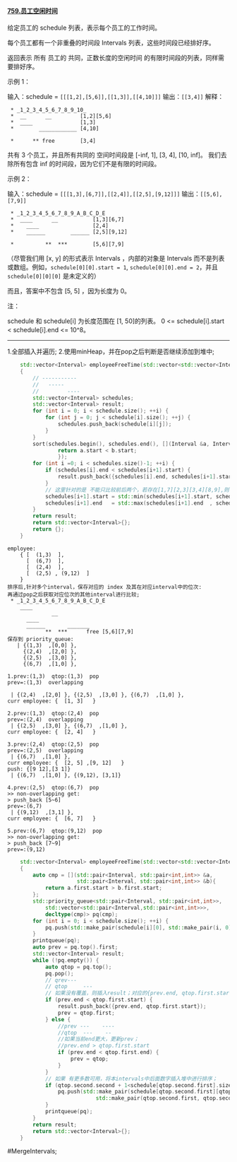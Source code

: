 #### [759.员工空闲时间](https://leetcode.cn/problems/employee-free-time/description/)

给定员工的 schedule 列表，表示每个员工的工作时间。

每个员工都有一个非重叠的时间段  Intervals 列表，这些时间段已经排好序。

返回表示 所有 员工的 共同，正数长度的空闲时间 的有限时间段的列表，同样需要排好序。

示例 1：

输入：schedule = `[[[1,2],[5,6]],[[1,3]],[[4,10]]]`
输出：`[[3,4]]`
解释：
```
 * _1_2_3_4_5_6_7_8_9_10_
 *  __      __         [1,2][5,6]
 *  ____               [1,3]
 *        ____________ [4,10]

 *      ** free        [3,4]
```
共有 3 个员工，并且所有共同的
空间时间段是 [-inf, 1], [3, 4], [10, inf]。
我们去除所有包含 inf 的时间段，因为它们不是有限的时间段。

示例 2：

输入：schedule = `[[[1,3],[6,7]],[[2,4]],[[2,5],[9,12]]]`
输出：`[[5,6],[7,9]]`
```
 * _1_2_3_4_5_6_7_8_9_A_B_C_D_E
 *  ____      __           [1,3][6,7]
 *    ____                 [2,4]
 *    ______        ______ [2,5][9,12]

 *          **  ***        [5,6][7,9]
```

（尽管我们用 [x, y] 的形式表示 Intervals ，内部的对象是 Intervals 而不是列表或数组。例如，`schedule[0][0].start = 1`, `schedule[0][0].end = 2`，并且 `schedule[0][0][0]` 是未定义的）

而且，答案中不包含 [5, 5] ，因为长度为 0。

注：

schedule 和 schedule[i] 为长度范围在 [1, 50]的列表。
0 <= schedule[i].start < schedule[i].end <= 10^8。

---- ----
1.全部插入并遍历;
2.使用minHeap，并在pop之后判断是否继续添加到堆中;

```cpp
    std::vector<Interval> employeeFreeTime(std::vector<std::vector<Interval>>& schedule)
    {
        // -----------
        //   -----
        //         ----
        std::vector<Interval> schedules;
        std::vector<Interval> result;
        for (int i = 0; i < schedule.size(); ++i) {
            for (int j = 0; j < schedule[i].size(); ++j) {
                schedules.push_back(schedule[i][j]);
            }
        }
        sort(schedules.begin(), schedules.end(), [](Interval &a, Interval &b){
                return a.start < b.start;
                });
        for (int i =0; i < schedules.size()-1; ++i) {
            if (schedules[i].end < schedules[i+1].start) {
                result.push_back({schedules[i].end, schedules[i+1].start});
            }
            // 这里针对的是 不能只比较前后两个，若存在[1,7][2,3][3,4][8,9],则7和8也需要比较;
            schedules[i+1].start = std::min(schedules[i+1].start, schedules[i].start);
            schedules[i+1].end   = std::max(schedules[i+1].end  , schedules[i].end  );
        }
        return result;
        return std::vector<Interval>{};
        return {};
    }
```

```
employee:
    { [  (1,3)  ],
      [  (6,7)  ],
      [  (2,4)  ],
      [  (2,5) , (9,12)  ]
    }
排序后,针对多个interval，保存对应的 index 及其在对应interval中的位次:
再通过pop之后获取对应位次的其他interval进行比较;
 * _1_2_3_4_5_6_7_8_9_A_B_C_D_E
    ____
              __
      ____
      ______       _______
            **  ***      free [5,6][7,9]
保存到 priority_queue:
   | {(1,3)  ,[0,0] },
     {(2,4)  ,[2,0] },
     {(2,5)  ,[3,0] },
     {(6,7)  ,[1,0] },

1.prev:(1,3)  qtop:(1,3)  pop
prev=:(1,3)  overlapping

 | {(2,4)  ,[2,0] }, {(2,5)  ,[3,0] }, {(6,7)  ,[1,0] },
curr employee: {  [1, 3]   }

2.prev:(1,3)  qtop:(2,4)  pop
prev=:(2,4)  overlapping
 | {(2,5)  ,[3,0] }, {(6,7)  ,[1,0] },
curr employee: {  [2, 4]   }

3.prev:(2,4)  qtop:(2,5)  pop
prev=:(2,5)  overlapping
 | {(6,7)  ,[1,0] },
curr employee: {  [2, 5] ,[9, 12]   }
push: {[9 12],[3 1]}
 | {(6,7)  ,[1,0] }, {(9,12), [3,1]}

4.prev:(2,5)  qtop:(6,7)  pop
>> non-overlapping get:
> push_back [5~6]
prev=:(6,7)
 | {(9,12)  ,[3,1] },
curr employee: {  [6, 7]   }

5.prev:(6,7)  qtop:(9,12)  pop
>> non-overlapping get:
> push_back [7~9]
prev=:(9,12)

```

```cpp
    std::vector<Interval> employeeFreeTime(std::vector<std::vector<Interval>>& schedule)
    {
        auto cmp = [](std::pair<Interval, std::pair<int,int>> &a,
                      std::pair<Interval, std::pair<int,int>> &b){
            return a.first.start > b.first.start;
        };
        std::priority_queue<std::pair<Interval, std::pair<int,int>>,
            std::vector<std::pair<Interval,std::pair<int,int>>>,
            decltype(cmp)> pq(cmp);
        for (int i = 0; i < schedule.size(); ++i) {
            pq.push(std::make_pair(schedule[i][0], std::make_pair(i, 0)));
        }
        printqueue(pq);
        auto prev = pq.top().first;
        std::vector<Interval> result;
        while (!pq.empty()) {
            auto qtop = pq.top();
            pq.pop();
            // qrev---
            // qtop     ---
            // 如果没有覆盖，则插入result；对应的{prev.end, qtop.first.start}
            if (prev.end < qtop.first.start) {
                result.push_back({prev.end, qtop.first.start});
                prev = qtop.first;
            } else {
                //prev ---    ----
                //qtop  ---    --
                //如果当前end更大，更新prev；
                //prev.end > qtop.first.start
                if (prev.end < qtop.first.end) {
                    prev = qtop;
                }
            }
            // 如果 有更多数可用，将本intervals中后面数字插入堆中进行排序；
            if (qtop.second.second + 1<schedule[qtop.second.first].size()) {
                pq.push(std::make_pair(schedule[qtop.second.first][qtop.second.second+1],
                            std::make_pair(qtop.second.first, qtop.second.second+1)));
            }
            printqueue(pq);
        }
        return result;
        return std::vector<Interval>{};
    }
```
#MergeIntervals;
